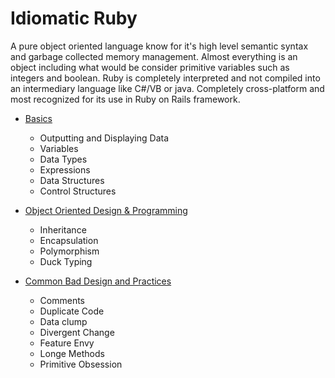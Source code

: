 # Idiomatic Ruby

A pure object oriented language know for it's high level semantic syntax and
garbage collected memory management. Almost everything is an object including what would be consider primitive variables such as integers and boolean. Ruby is completely interpreted and not compiled into an intermediary language like C#/VB or java. Completely cross-platform and most recognized for its use in Ruby on Rails framework. 

+ [Basics][basics]
    + Outputting and Displaying Data
    + Variables
    + Data Types
    + Expressions
    + Data Structures
    + Control Structures

+ [Object Oriented Design & Programming][oop]
    + Inheritance
    + Encapsulation
    + Polymorphism
    + Duck Typing  

+ [Common Bad Design and Practices][codesmells]
    + Comments
    + Duplicate Code
    + Data clump
    + Divergent Change
    + Feature Envy
    + Longe Methods
    + Primitive Obsession


[basics]: basic-ruby/
[oop]: object-oriented-ruby/
[codesmells]: code-smells/

